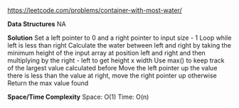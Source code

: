 https://leetcode.com/problems/container-with-most-water/

**Data Structures**
	NA

**Solution**
	Set a left pointer to 0 and a right pointer to input size - 1
	Loop while left is less than right
	Calculate the water between left and right by taking the minimum height of the input array at position left and right and then multiplying by the right - left to get height x width
	Use max() to keep track of the largest value calculated before
	Move the left pointer up the value there is less than the value at right, move the right pointer up otherwise
	Return the max value found

**Space/Time Complexity**
	Space: O(1)
	Time: O(n)